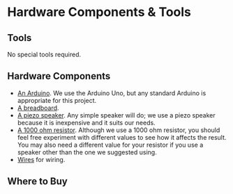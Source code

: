 # Hardware Components & Tools #

## Tools

No special tools required.

## Hardware Components

+ [An Arduino](https://www.sparkfun.com/products/11021). We use the Arduino Uno, but any standard Arduino is appropriate for this project.
+ [A breadboard](https://www.sparkfun.com/products/12002).
+ [A piezo speaker](http://www.oddwires.com/piezo-element-multicomp-g2310-4128-with-mounting-holes/). Any simple speaker will do; we use a piezo speaker because it is inexpensive and it suits our needs. 
+ [A 1000 ohm resistor](https://www.sparkfun.com/products/10969). Although we use a 1000 ohm resistor, you should feel free experiment with different values to see how it affects the result. You may also need a different value for your resistor if you use a speaker other than the one we suggested using.
+ [Wires](https://www.sparkfun.com/products/9194) for wiring. 

## Where to Buy